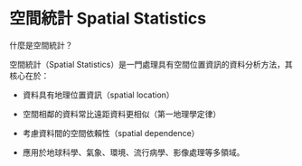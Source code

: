 # 空間統計 Spatial Statistics
什麼是空間統計？

空間統計（Spatial Statistics）是一門處理具有空間位置資訊的資料分析方法，其核心在於：

- 資料具有地理位置資訊（spatial location）

- 空間相鄰的資料常比遠距資料更相似（第一地理學定律）

- 考慮資料間的空間依賴性（spatial dependence）

- 應用於地球科學、氣象、環境、流行病學、影像處理等多領域。
